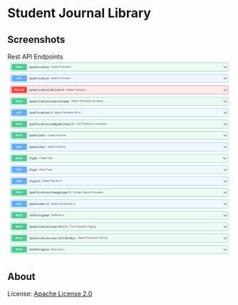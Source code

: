 # Student Journal Library

## Screenshots

Rest API Endpoints
![Rest API Endpoints](docs/1.png)

## About

License: [Apache License 2.0](http://www.apache.org/licenses/LICENSE-2.0)
